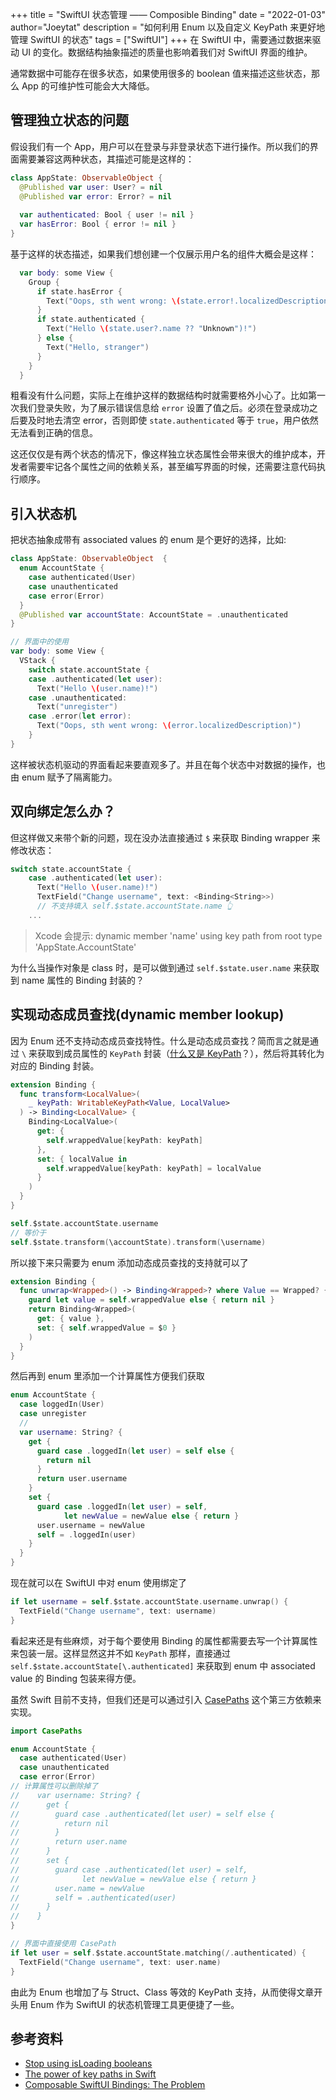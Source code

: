 +++
title = "SwiftUI 状态管理 —— Composible Binding"
date = "2022-01-03"
author="Joeytat"
description = "如何利用 Enum 以及自定义 KeyPath 来更好地管理 SwiftUI 的状态"
tags = ["SwiftUI"]
+++
在 SwiftUI 中，需要通过数据来驱动 UI 的变化。数据结构抽象描述的质量也影响着我们对 SwiftUI 界面的维护。

通常数据中可能存在很多状态，如果使用很多的 boolean 值来描述这些状态，那么 App 的可维护性可能会大大降低。

## 管理独立状态的问题
假设我们有一个 App，用户可以在登录与非登录状态下进行操作。所以我们的界面需要兼容这两种状态，其描述可能是这样的：
```swift
class AppState: ObservableObject {
  @Published var user: User? = nil
  @Published var error: Error? = nil
  
  var authenticated: Bool { user != nil }
  var hasError: Bool { error != nil }
}
```
基于这样的状态描述，如果我们想创建一个仅展示用户名的组件大概会是这样：
```swift
  var body: some View {
    Group {
      if state.hasError {
        Text("Oops, sth went wrong: \(state.error!.localizedDescription)")
      }
      if state.authenticated {
        Text("Hello \(state.user?.name ?? "Unknown")!")
      } else {
        Text("Hello, stranger")
      }
    }
  }
```
粗看没有什么问题，实际上在维护这样的数据结构时就需要格外小心了。比如第一次我们登录失败，为了展示错误信息给 `error` 设置了值之后。必须在登录成功之后要及时地去清空 error，否则即使 `state.authenticated` 等于 `true`，用户依然无法看到正确的信息。

这还仅仅是有两个状态的情况下，像这样独立状态属性会带来很大的维护成本，开发者需要牢记各个属性之间的依赖关系，甚至编写界面的时候，还需要注意代码执行顺序。

## 引入状态机
把状态抽象成带有 associated values 的 enum 是个更好的选择，比如:
```swift
class AppState: ObservableObject  {
  enum AccountState {
    case authenticated(User)
    case unauthenticated
    case error(Error)
  }
  @Published var accountState: AccountState = .unauthenticated
}

// 界面中的使用
var body: some View {
  VStack {
    switch state.accountState {
    case .authenticated(let user):
      Text("Hello \(user.name)!")
    case .unauthenticated:
      Text("unregister")
    case .error(let error):
      Text("Oops, sth went wrong: \(error.localizedDescription)")
    }
}
```
这样被状态机驱动的界面看起来要直观多了。并且在每个状态中对数据的操作，也由 enum 赋予了隔离能力。

##  双向绑定怎么办？
但这样做又来带个新的问题，现在没办法直接通过 `$` 来获取 Binding wrapper 来修改状态：
```swift
switch state.accountState {
    case .authenticated(let user):
      Text("Hello \(user.name)!")
	  TextField("Change username", text: <Binding<String>>) 
      // 不支持填入 self.$state.accountState.name 👆
	...
```

> Xcode 会提示: dynamic member 'name' using key path from root type 'AppState.AccountState'

为什么当操作对象是 class 时，是可以做到通过 
`self.$state.user.name` 来获取到 name 属性的 Binding 封装的？

## 实现动态成员查找(dynamic member lookup)
因为 Enum 还不支持动态成员查找特性。什么是动态成员查找？简而言之就是通过  `\` 来获取到成员属性的 `KeyPath` 封装（[什么又是 KeyPath](https://www.swiftbysundell.com/articles/the-power-of-key-paths-in-swift/)？），然后将其转化为对应的 Binding 封装。
```swift
extension Binding {
  func transform<LocalValue>(
    _ keyPath: WritableKeyPath<Value, LocalValue>
  ) -> Binding<LocalValue> {
    Binding<LocalValue>(
      get: { 
        self.wrappedValue[keyPath: keyPath]
      },
      set: { localValue in
        self.wrappedValue[keyPath: keyPath] = localValue 
      }
    )
  }
}

self.$state.accountState.username
// 等价于 
self.$state.transform(\accountState).transform(\username)
```
所以接下来只需要为 enum 添加动态成员查找的支持就可以了
```swift
extension Binding {
  func unwrap<Wrapped>() -> Binding<Wrapped>? where Value == Wrapped? {
    guard let value = self.wrappedValue else { return nil }
    return Binding<Wrapped>(
      get: { value },
      set: { self.wrappedValue = $0 }
    )
  }
}
```
然后再到 enum 里添加一个计算属性方便我们获取
```swift
enum AccountState {
  case loggedIn(User)
  case unregister
  //
  var username: String? {
    get {
      guard case .loggedIn(let user) = self else {
        return nil
      }
      return user.username
    }
    set {
      guard case .loggedIn(let user) = self,
            let newValue = newValue else { return }
      user.username = newValue
      self = .loggedIn(user)
    }
  }
}
```
现在就可以在 SwiftUI 中对 enum 使用绑定了
```swift
if let username = self.$state.accountState.username.unwrap() {
  TextField("Change username", text: username)
}
```
看起来还是有些麻烦，对于每个要使用 Binding 的属性都需要去写一个计算属性来包装一层。这样显然这并不如 `KeyPath` 那样，直接通过 `self.$state.accountState[\.authenticated]` 来获取到 enum 中 associated value 的 Binding 包装来得方便。

虽然 Swift 目前不支持，但我们还是可以通过引入 [CasePaths](https://github.com/pointfreeco/swift-case-paths) 这个第三方依赖来实现。

```swift
import CasePaths

enum AccountState {
  case authenticated(User)
  case unauthenticated
  case error(Error)
// 计算属性可以删除掉了
//    var username: String? {
//      get {
//        guard case .authenticated(let user) = self else {
//          return nil
//        }
//        return user.name
//      }
//      set {
//        guard case .authenticated(let user) = self,
//              let newValue = newValue else { return }
//        user.name = newValue
//        self = .authenticated(user)
//      }
//    }
}

// 界面中直接使用 CasePath
if let user = self.$state.accountState.matching(/.authenticated) {
  TextField("Change username", text: user.name)
}

```

由此为 Enum 也增加了与 Struct、Class 等效的 KeyPath 支持，从而使得文章开头用 Enum 作为 SwiftUI 的状态机管理工具更便捷了一些。

## 参考资料
- [Stop using isLoading booleans](https://kentcdodds.com/blog/stop-using-isloading-booleans)
- [The power of key paths in Swift](https://www.swiftbysundell.com/articles/the-power-of-key-paths-in-swift/)
- [Composable SwiftUI Bindings: The Problem](https://www.pointfree.co/collections/swiftui/composable-bindings/ep107-composable-swiftui-bindings-the-problem)